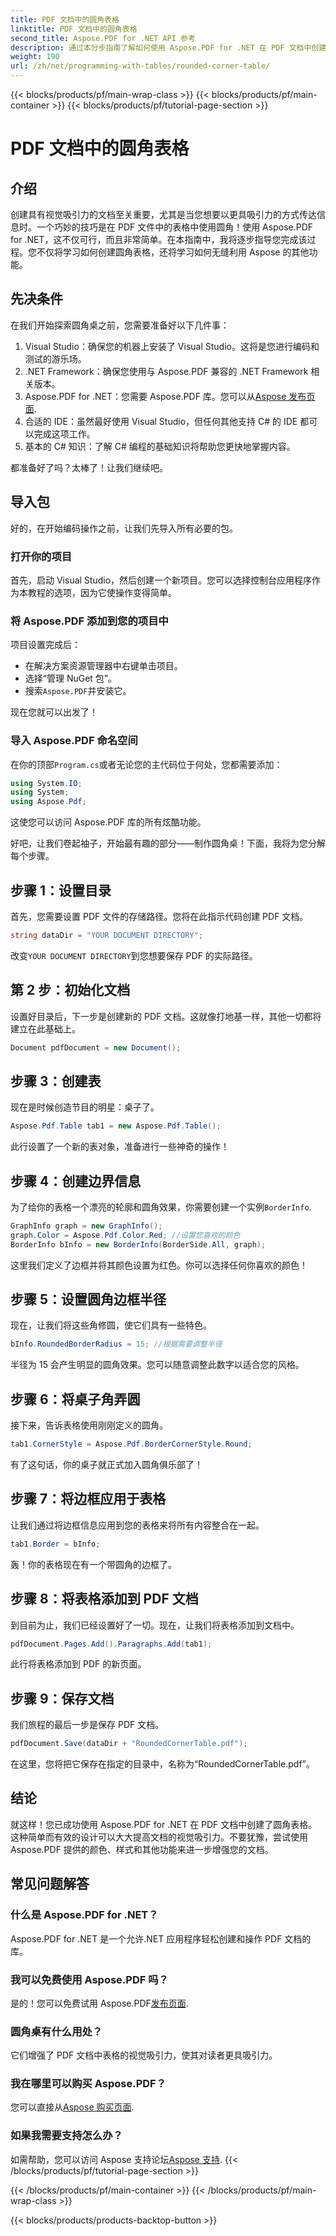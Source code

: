 ```yaml
---
title: PDF 文档中的圆角表格
linktitle: PDF 文档中的圆角表格
second_title: Aspose.PDF for .NET API 参考
description: 通过本分步指南了解如何使用 Aspose.PDF for .NET 在 PDF 文档中创建漂亮的圆角表格。
weight: 190
url: /zh/net/programming-with-tables/rounded-corner-table/
---
```


{{< blocks/products/pf/main-wrap-class >}}
{{< blocks/products/pf/main-container >}}
{{< blocks/products/pf/tutorial-page-section >}}

# PDF 文档中的圆角表格

## 介绍

创建具有视觉吸引力的文档至关重要，尤其是当您想要以更具吸引力的方式传达信息时。一个巧妙的技巧是在 PDF 文件中的表格中使用圆角！使用 Aspose.PDF for .NET，这不仅可行，而且非常简单。在本指南中，我将逐步指导您完成该过程。您不仅将学习如何创建圆角表格，还将学习如何无缝利用 Aspose 的其他功能。

## 先决条件

在我们开始探索圆角桌之前，您需要准备好以下几件事：

1. Visual Studio：确保您的机器上安装了 Visual Studio。这将是您进行编码和测试的游乐场。
2. .NET Framework：确保您使用与 Aspose.PDF 兼容的 .NET Framework 相关版本。
3. Aspose.PDF for .NET：您需要 Aspose.PDF 库。您可以从[Aspose 发布页面](https://releases.aspose.com/pdf/net/).
4. 合适的 IDE：虽然最好使用 Visual Studio，但任何其他支持 C# 的 IDE 都可以完成这项工作。
5. 基本的 C# 知识：了解 C# 编程的基础知识将帮助您更快地掌握内容。

都准备好了吗？太棒了！让我们继续吧。

## 导入包

好的，在开始编码操作之前，让我们先导入所有必要的包。 

### 打开你的项目

首先，启动 Visual Studio，然后创建一个新项目。您可以选择控制台应用程序作为本教程的选项，因为它使操作变得简单。

### 将 Aspose.PDF 添加到您的项目中

项目设置完成后：
- 在解决方案资源管理器中右键单击项目。
- 选择“管理 NuGet 包”。
- 搜索`Aspose.PDF`并安装它。

现在您就可以出发了！

### 导入 Aspose.PDF 命名空间

在你的顶部`Program.cs`或者无论您的主代码位于何处，您都需要添加：

```csharp
using System.IO;
using System;
using Aspose.Pdf;
```

这使您可以访问 Aspose.PDF 库的所有炫酷功能。

好吧，让我们卷起袖子，开始最有趣的部分——制作圆角桌！下面，我将为您分解每个步骤。

## 步骤 1：设置目录

首先，您需要设置 PDF 文件的存储路径。您将在此指示代码创建 PDF 文档。

```csharp
string dataDir = "YOUR DOCUMENT DIRECTORY";
```

改变`YOUR DOCUMENT DIRECTORY`到您想要保存 PDF 的实际路径。 

## 第 2 步：初始化文档

设置好目录后，下一步是创建新的 PDF 文档。这就像打地基一样，其他一切都将建立在此基础上。

```csharp
Document pdfDocument = new Document();
```

## 步骤 3：创建表

现在是时候创造节目的明星：桌子了。

```csharp
Aspose.Pdf.Table tab1 = new Aspose.Pdf.Table();
```

此行设置了一个新的表对象，准备进行一些神奇的操作！

## 步骤 4：创建边界信息

为了给你的表格一个漂亮的轮廓和圆角效果，你需要创建一个实例`BorderInfo`.

```csharp
GraphInfo graph = new GraphInfo();
graph.Color = Aspose.Pdf.Color.Red; //设置您喜欢的颜色
BorderInfo bInfo = new BorderInfo(BorderSide.All, graph);
```

这里我们定义了边框并将其颜色设置为红色。你可以选择任何你喜欢的颜色！

## 步骤 5：设置圆角边框半径

现在，让我们将这些角修圆，使它们具有一些特色。

```csharp
bInfo.RoundedBorderRadius = 15; //根据需要调整半径
```

半径为 15 会产生明显的圆角效果。您可以随意调整此数字以适合您的风格。

## 步骤 6：将桌子角弄圆

接下来，告诉表格使用刚刚定义的圆角。

```csharp
tab1.CornerStyle = Aspose.Pdf.BorderCornerStyle.Round;
```

有了这句话，你的桌子就正式加入圆角俱乐部了！

## 步骤 7：将边框应用于表格

让我们通过将边框信息应用到您的表格来将所有内容整合在一起。

```csharp
tab1.Border = bInfo;
```

轰！你的表格现在有一个带圆角的边框了。

## 步骤 8：将表格添加到 PDF 文档

到目前为止，我们已经设置好了一切。现在，让我们将表格添加到文档中。

```csharp
pdfDocument.Pages.Add().Paragraphs.Add(tab1);
```

此行将表格添加到 PDF 的新页面。 

## 步骤 9：保存文档

我们旅程的最后一步是保存 PDF 文档。 

```csharp
pdfDocument.Save(dataDir + "RoundedCornerTable.pdf");
```

在这里，您将把它保存在指定的目录中，名称为“RoundedCornerTable.pdf”。

## 结论

就这样！您已成功使用 Aspose.PDF for .NET 在 PDF 文档中创建了圆角表格。这种简单而有效的设计可以大大提高文档的视觉吸引力。不要犹豫，尝试使用 Aspose.PDF 提供的颜色、样式和其他功能来进一步增强您的文档。

## 常见问题解答

### 什么是 Aspose.PDF for .NET？
Aspose.PDF for .NET 是一个允许.NET 应用程序轻松创建和操作 PDF 文档的库。

### 我可以免费使用 Aspose.PDF 吗？
是的！您可以免费试用 Aspose.PDF[发布页面](https://releases.aspose.com/).

### 圆角桌有什么用处？
它们增强了 PDF 文档中表格的视觉吸引力，使其对读者更具吸引力。

### 我在哪里可以购买 Aspose.PDF？
您可以直接从[Aspose 购买页面](https://purchase.aspose.com/buy).

### 如果我需要支持怎么办？
如需帮助，您可以访问 Aspose 支持论坛[Aspose 支持](https://forum.aspose.com/c/pdf/10).
{{< /blocks/products/pf/tutorial-page-section >}}

{{< /blocks/products/pf/main-container >}}
{{< /blocks/products/pf/main-wrap-class >}}

{{< blocks/products/products-backtop-button >}}
